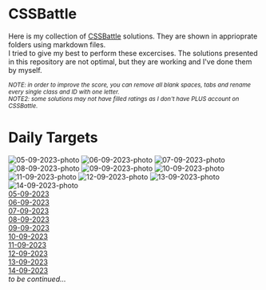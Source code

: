 # CSSBattle
Here is my collection of [CSSBattle](https://cssbattle.dev/) solutions. They are shown in apprioprate folders using markdown files.
<br>
I tried to give my best to perform these excercises. The solutions presented in this repository are not optimal, but they are working and I've done them by myself.


<sub>_NOTE: in order to improve the score, you can remove all blank spaces, tabs and rename every single class and ID with one letter._</sub>
<br>
<sub>_NOTE2: some solutions may not have filled ratings as I don't have PLUS account on CSSBattle._</sub>

# Daily Targets
![05-09-2023-photo](/daily-targets/05-09-2023/05-09-2023-photo.png)
![06-09-2023-photo](/daily-targets/06-09-2023/06-09-2023-photo.png)
![07-09-2023-photo](/daily-targets/07-09-2023/07-09-2023-photo.png)
![08-09-2023-photo](/daily-targets/08-09-2023/08-09-2023-photo.png)
![09-09-2023-photo](/daily-targets/09-09-2023/09-09-2023-photo.png)
![10-09-2023-photo](/daily-targets/10-09-2023/10-09-2023-photo.png)
![11-09-2023-photo](/daily-targets/11-09-2023/11-09-2023-photo.png)
![12-09-2023-photo](/daily-targets/12-09-2023/12-09-2023-photo.png)
![13-09-2023-photo](/daily-targets/13-09-2023/13-09-2023-photo.png)
![14-09-2023-photo](/daily-targets/14-09-2023/14-09-2023-photo.png)
<br>
[05-09-2023](https://cssbattle.dev/play/AXGhRdSBRbFCfpYCstpM)
<br>
[06-09-2023](https://cssbattle.dev/play/tjqT6GqcgdL7fWFqYnqK)
<br>
[07-09-2023](https://cssbattle.dev/play/VAKgNC1jyPfutbnApSg4)
<br>
[08-09-2023](https://cssbattle.dev/play/fvELCOWUKXuKyHSsnZZk)
<br>
[09-09-2023](https://cssbattle.dev/play/G4otTDLJBbYCrKVVtr6q)
<br>
[10-09-2023](https://cssbattle.dev/play/Xt3tUGrdPbbhpYBBYQPZ)
<br>
[11-09-2023](https://cssbattle.dev/play/UidFZ3Ir3BBfqdSdxbLA)
<br>
[12-09-2023](https://cssbattle.dev/play/97lYDZ08hstqexDs9HeT)
<br>
[13-09-2023](https://cssbattle.dev/play/gK8G0EfMHBHjUEe8qHfr)
<br>
[14-09-2023](https://cssbattle.dev/play/aQ8SxNueIjKJHGHOHhIU)
<br>
_to be continued..._